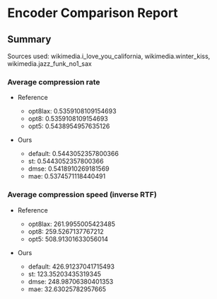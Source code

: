 
# Encoder Comparison Report

## Summary

Sources used: wikimedia.i_love_you_california, wikimedia.winter_kiss, wikimedia.jazz_funk_no1_sax

### Average compression rate

  - Reference
    - opt8lax: 0.5359108109154693
    - opt8: 0.5359108109154693
    - opt5: 0.5438954957635126

  - Ours
    - default: 0.5443052357800366
    - st: 0.5443052357800366
    - dmse: 0.5418910269181569
    - mae: 0.5374571118440491


### Average compression speed (inverse RTF)
  - Reference
    - opt8lax: 261.9955005423485
    - opt8: 259.5267137767212
    - opt5: 508.91301633056014

  - Ours
    - default: 426.91237041715493
    - st: 123.35203435319345
    - dmse: 248.98706380401353
    - mae: 32.63025782957665



